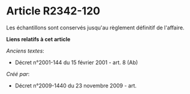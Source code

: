 # Article R2342-120

Les échantillons sont conservés jusqu'au règlement définitif de l'affaire.

**Liens relatifs à cet article**

_Anciens textes_:

  - Décret n°2001-144 du 15 février 2001 - art. 8 (Ab)

_Créé par_:

  - Décret n°2009-1440 du 23 novembre 2009 - art.
